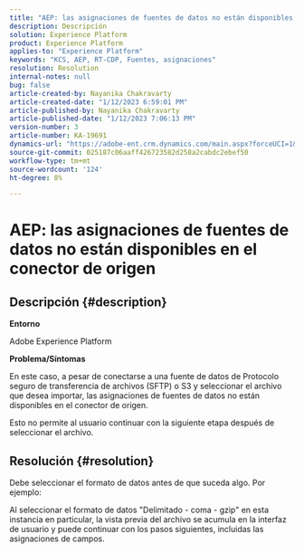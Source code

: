 ```yaml
---
title: "AEP: las asignaciones de fuentes de datos no están disponibles en el conector de origen"
description: Descripción
solution: Experience Platform
product: Experience Platform
applies-to: "Experience Platform"
keywords: "KCS, AEP, RT-CDP, Fuentes, asignaciones"
resolution: Resolution
internal-notes: null
bug: false
article-created-by: Nayanika Chakravarty
article-created-date: "1/12/2023 6:59:01 PM"
article-published-by: Nayanika Chakravarty
article-published-date: "1/12/2023 7:06:13 PM"
version-number: 3
article-number: KA-19691
dynamics-url: "https://adobe-ent.crm.dynamics.com/main.aspx?forceUCI=1&pagetype=entityrecord&etn=knowledgearticle&id=7fed6a29-ab92-ed11-aad1-6045bd006c82"
source-git-commit: 025187c06aaff426723582d258a2cabdc2ebef50
workflow-type: tm+mt
source-wordcount: '124'
ht-degree: 8%

---
```


# AEP: las asignaciones de fuentes de datos no están disponibles en el conector de origen

## Descripción {#description}


<b>Entorno</b>

Adobe Experience Platform

<b>Problema/Síntomas</b>

En este caso, a pesar de conectarse a una fuente de datos de Protocolo seguro de transferencia de archivos (SFTP) o S3 y seleccionar el archivo que desea importar, las asignaciones de fuentes de datos no están disponibles en el conector de origen.

Esto no permite al usuario continuar con la siguiente etapa después de seleccionar el archivo.




## Resolución {#resolution}


Debe seleccionar el formato de datos antes de que suceda algo. Por ejemplo:

Al seleccionar el formato de datos &quot;Delimitado - coma - gzip&quot; en esta instancia en particular, la vista previa del archivo se acumula en la interfaz de usuario y puede continuar con los pasos siguientes, incluidas las asignaciones de campos.
